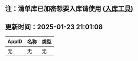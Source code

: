 ## 注：清单库已加密想要入库请使用 ([入库工具](https://github.com/BlankTMing/ManifestAutoUpdate/releases))

## 更新时间：2025-01-23 21:01:08
| AppID | 名称 | 类型  |
| :-------------------- | :----------------------------- | :----------- |
| 无 | 无 | 无 |
